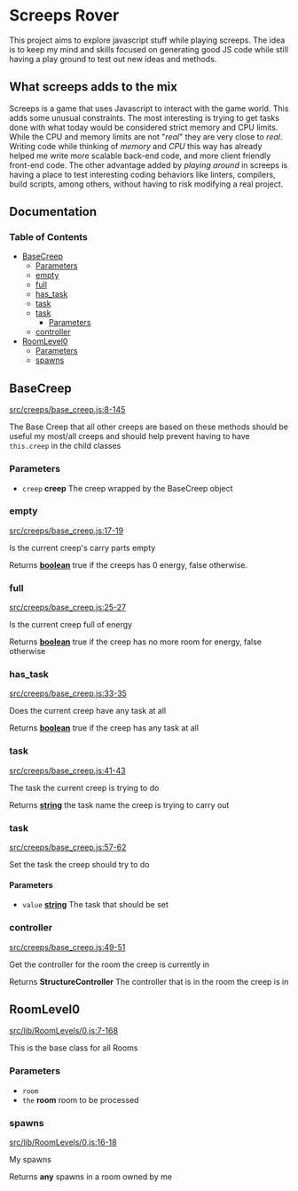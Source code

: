 # Screeps Rover

This project aims to explore javascript stuff while playing screeps. The idea is
to keep my mind and skills focused on generating good JS code while still having
a play ground to test out new ideas and methods.

## What screeps adds to the mix

Screeps is a game that uses Javascript to interact with the game world. This
adds some unusual constraints. The most interesting is trying to get tasks done
with what today would be considered strict memory and CPU limits. While the CPU
and memory limits are not "_real_" they are very close to _real_. Writing code
while thinking of _memory_ and _CPU_ this way has already helped me write more
scalable back-end code, and more client friendly front-end code. The other
advantage added by _playing around_ in screeps is having a place to test
interesting coding behaviors like linters, compilers, build scripts, among
others, without having to risk modifying a real project.

## Documentation
<!-- Generated by documentation.js. Update this documentation by updating the source code. -->

### Table of Contents

*   [BaseCreep][1]
    *   [Parameters][2]
    *   [empty][3]
    *   [full][4]
    *   [has\_task][5]
    *   [task][6]
    *   [task][7]
        *   [Parameters][8]
    *   [controller][9]
*   [RoomLevel0][10]
    *   [Parameters][11]
    *   [spawns][12]

## BaseCreep

[src/creeps/base\_creep.js:8-145][13]

The Base Creep that all other creeps are based on
these methods should be useful my most/all creeps and should
help prevent having to have `this.creep` in the child classes

### Parameters

*   `creep` **creep** The creep wrapped by the BaseCreep object

### empty

[src/creeps/base\_creep.js:17-19][14]

Is the current creep's carry parts empty

Returns **[boolean][15]** true if the creeps has 0 energy, false otherwise.

### full

[src/creeps/base\_creep.js:25-27][16]

Is the current creep full of energy

Returns **[boolean][15]** true if the creep has no more room for energy, false otherwise

### has\_task

[src/creeps/base\_creep.js:33-35][17]

Does the current creep have any task at all

Returns **[boolean][15]** true if the creep has any task at all

### task

[src/creeps/base\_creep.js:41-43][18]

The task the current creep is trying to do

Returns **[string][19]** the task name the creep is trying to carry out

### task

[src/creeps/base\_creep.js:57-62][20]

Set the task the creep should try to do

#### Parameters

*   `value` **[string][19]** The task that should be set

### controller

[src/creeps/base\_creep.js:49-51][21]

Get the controller for the room the creep is currently in

Returns **StructureController** The controller that is in the room the creep is in

## RoomLevel0

[src/lib/RoomLevels/0.js:7-168][22]

This is the base class for all Rooms

### Parameters

*   `room` &#x20;
*   `the` **room** room to be processed

### spawns

[src/lib/RoomLevels/0.js:16-18][23]

My spawns

Returns **any** spawns in a room owned by me

[1]: #basecreep

[2]: #parameters

[3]: #empty

[4]: #full

[5]: #has_task

[6]: #task

[7]: #task-1

[8]: #parameters-1

[9]: #controller

[10]: #roomlevel0

[11]: #parameters-2

[12]: #spawns

[13]: https://github.com/coteyr/screeps-rover/blob/1fdd8056749f3a6ce1c8f94eea895901c4c2afb8/src/creeps/base_creep.js#L8-L145 "Source code on GitHub"

[14]: https://github.com/coteyr/screeps-rover/blob/1fdd8056749f3a6ce1c8f94eea895901c4c2afb8/src/creeps/base_creep.js#L17-L19 "Source code on GitHub"

[15]: https://developer.mozilla.org/docs/Web/JavaScript/Reference/Global_Objects/Boolean

[16]: https://github.com/coteyr/screeps-rover/blob/1fdd8056749f3a6ce1c8f94eea895901c4c2afb8/src/creeps/base_creep.js#L25-L27 "Source code on GitHub"

[17]: https://github.com/coteyr/screeps-rover/blob/1fdd8056749f3a6ce1c8f94eea895901c4c2afb8/src/creeps/base_creep.js#L33-L35 "Source code on GitHub"

[18]: https://github.com/coteyr/screeps-rover/blob/1fdd8056749f3a6ce1c8f94eea895901c4c2afb8/src/creeps/base_creep.js#L41-L43 "Source code on GitHub"

[19]: https://developer.mozilla.org/docs/Web/JavaScript/Reference/Global_Objects/String

[20]: https://github.com/coteyr/screeps-rover/blob/1fdd8056749f3a6ce1c8f94eea895901c4c2afb8/src/creeps/base_creep.js#L57-L62 "Source code on GitHub"

[21]: https://github.com/coteyr/screeps-rover/blob/1fdd8056749f3a6ce1c8f94eea895901c4c2afb8/src/creeps/base_creep.js#L49-L51 "Source code on GitHub"

[22]: https://github.com/coteyr/screeps-rover/blob/1fdd8056749f3a6ce1c8f94eea895901c4c2afb8/src/lib/RoomLevels/0.js#L7-L168 "Source code on GitHub"

[23]: https://github.com/coteyr/screeps-rover/blob/1fdd8056749f3a6ce1c8f94eea895901c4c2afb8/src/lib/RoomLevels/0.js#L16-L18 "Source code on GitHub"
